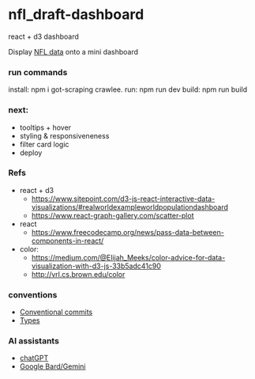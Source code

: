 # nfl_draft-dashboard

react + d3 dashboard

Display [NFL data](http://https://www.pro-football-reference.com/) onto a mini dashboard

### run commands
install: npm i got-scraping crawlee.
run: npm run dev
build: npm run build

### next: 
- tooltips + hover
- styling & responsiveneness
- filter card logic
- deploy

### Refs
- react + d3
  - https://www.sitepoint.com/d3-js-react-interactive-data-visualizations/#realworldexampleworldpopulationdashboard
  - https://www.react-graph-gallery.com/scatter-plot
- react
  - https://www.freecodecamp.org/news/pass-data-between-components-in-react/
- color:
  - https://medium.com/@Elijah_Meeks/color-advice-for-data-visualization-with-d3-js-33b5adc41c90
  - http://vrl.cs.brown.edu/color


### conventions
- [Conventional commits](https://www.conventionalcommits.org/en/v1.0.0/#summary)
- [Types](https://www.typescriptlang.org/docs/handbook/basic-types.html)


### AI assistants
- [chatGPT](https://chat.openai.com/)
- [Google Bard/Gemini](https://gemini.google.com/app)